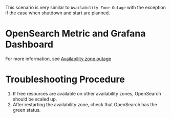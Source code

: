 This scenario is very similar to `Availability Zone Outage` with the exception if the case when shutdown and start are planned.

# OpenSearch Metric and Grafana Dashboard

For more information, see [Availability zone outage](availability_zone_outage.md)

# Troubleshooting Procedure

1.  If free resources are available on other availability zones, OpenSearch should be scaled up.
2.  After restarting the availability zone, check that OpenSearch has the green status.
